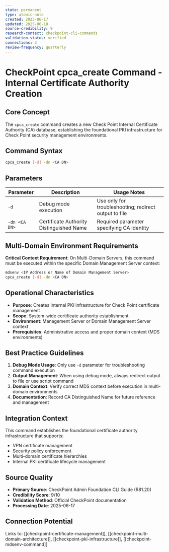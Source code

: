 ```yaml
---
state: permanent
type: atomic-note
created: 2025-06-17
updated: 2025-06-18
source-credibility: 9
research-context: checkpoint-cli-commands
validation-status: verified
connections: 3
review-frequency: quarterly
---
```


# CheckPoint cpca_create Command - Internal Certificate Authority Creation

## Core Concept

The `cpca_create` command creates a new Check Point Internal Certificate Authority (CA) database, establishing the foundational PKI infrastructure for Check Point security management environments.

## Command Syntax

```bash
cpca_create [-d] -dn <CA DN>
```

## Parameters

| Parameter | Description | Usage Notes |
|-----------|-------------|-------------|
| `-d` | Debug mode execution | Use only for troubleshooting; redirect output to file |
| `-dn <CA DN>` | Certificate Authority Distinguished Name | Required parameter specifying CA identity |

## Multi-Domain Environment Requirements

**Critical Context Requirement**: On Multi-Domain Servers, this command must be executed within the specific Domain Management Server context:

```bash
mdsenv <IP Address or Name of Domain Management Server>
cpca_create [-d] -dn <CA DN>
```

## Operational Characteristics

- **Purpose**: Creates internal PKI infrastructure for Check Point certificate management
- **Scope**: System-wide certificate authority establishment
- **Environment**: Management Server or Domain Management Server context
- **Prerequisites**: Administrative access and proper domain context (MDS environments)

## Best Practice Guidelines

1. **Debug Mode Usage**: Only use `-d` parameter for troubleshooting command execution
2. **Output Management**: When using debug mode, always redirect output to file or use script command
3. **Domain Context**: Verify correct MDS context before execution in multi-domain environments
4. **Documentation**: Record CA Distinguished Name for future reference and management

## Integration Context

This command establishes the foundational certificate authority infrastructure that supports:
- VPN certificate management
- Security policy enforcement
- Multi-domain certificate hierarchies
- Internal PKI certificate lifecycle management

## Source Quality

- **Primary Source**: CheckPoint Admin Foundation CLI Guide (R81.20)
- **Credibility Score**: 9/10
- **Validation Method**: Official CheckPoint documentation
- **Processing Date**: 2025-06-17

## Connection Potential

Links to: [[checkpoint-certificate-management]], [[checkpoint-multi-domain-architecture]], [[checkpoint-pki-infrastructure]], [[checkpoint-mdsenv-command]]